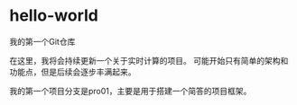 # hello-world
我的第一个Git仓库

在这里，我将会持续更新一个关于实时计算的项目。
可能开始只有简单的架构和功能点，但是后续会逐步丰满起来。

我的第一个项目分支是pro01，主要是用于搭建一个简答的项目框架。


